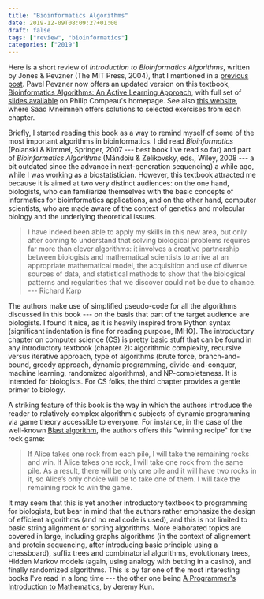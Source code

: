 ```yaml
---
title: "Bioinformatics Algorithms"
date: 2019-12-09T08:09:27+01:00
draft: false
tags: ["review", "bioinformatics"]
categories: ["2019"]
---
```


Here is a short review of *Introduction to Bioinformatics Algorithms*, written by Jones & Pevzner (The MIT Press, 2004), that I mentioned in a [previous post](/post/virus-and-bacteria/). Pavel Pevzner now offers an updated version on this textbook, [Bioinformatics Algorithms: An Active Learning Approach](http://bioinformaticsalgorithms.com), with full set of [slides available](http://compeau.cbd.cmu.edu/teaching/jones-pevzner-slides/) on Philip Compeau's homepage. See also [this website]([http://www.cs.hunter.cuny.edu/~saad/courses/bioinf/), where Saad Mneimneh offers solutions to selected exercises from each chapter.

Briefly, I started reading this book as a way to remind myself of some of the most important algorithms in bioinformatics. I did read *Bioinformatics* (Polanski & Kimmel, Springer, 2007 --- best book I've read so far) and part of *Bioinformatics Algorithms* (Măndoiu & Zelikovsky, eds., Wiley, 2008 --- a bit outdated since the advance in next-generation sequencing) a while ago, while I was working as a biostatistician. However, this textbook attracted me because it is aimed at two very distinct audiences: on the one hand, biologists, who can familiarize themselves with the basic concepts of informatics for bioinformatics applications, and on the other hand, computer scientists, who are made aware of the context of genetics and molecular biology and the underlying theoretical issues.

> I have indeed been able to apply my skills in this new area, but only after coming to understand that solving biological problems requires far more than clever algorithms: it involves a creative partnership between biologists and mathematical scientists to arrive at an appropriate mathematical model, the acquisition and use of diverse sources of data, and statistical methods to show that the biological patterns and regularities that we discover could not be due to chance. --- Richard Karp

The authors make use of simplified pseudo-code for all the algorithms discussed in this book --- on the basis that part of the target audience are biologists. I found it nice, as it is heavily inspired from Python syntax (significant indentation is fine for reading purpose, IMHO). The introductory chapter on computer science (CS) is pretty basic stuff that can be found in any introductory textbook (chapter 2): algorithmic complexity, recursive versus iterative approach, type of algorithms (brute force, branch-and-bound, greedy approach, dynamic programming, divide-and-conquer, machine learning, randomized algorithms), and NP-completeness. It is intended for biologists.  For CS folks, the third chapter provides a gentle primer to biology.

A striking feature of this book is the way in which the authors introduce the reader to relatively complex algorithmic subjects of dynamic programming via game theory accessible to everyone. For instance, in the case of the well-known [Blast algorithm](https://en.wikipedia.org/wiki/BLAST_(biotechnology)), the authors offers this "winning recipe" for the rock game:

> If Alice takes one rock from each pile, I will take the remaining rocks and win. If Alice takes one rock, I will take one rock from the same pile. As a result, there will be only one pile and it will have two rocks in it, so Alice’s only choice will be to take one of them. I will take the remaining rock to win the game.

It may seem that this is yet another introductory textbook to programming for biologists, but bear in mind that the authors rather emphasize the design of efficient algorithms (and no real code is used), and this is not limited to basic string alignment or sorting algorithms. More elaborated topics are covered in large, including graphs algorithms (in the context of  alignement and protein sequencing, after introducing basic principle using a chessboard), suffix trees and combinatorial algorithms, evolutionary trees, Hidden Markov models (again, using analogy with betting in a casino), and finally randomized algorithms. This is by far one of the most interesting books I've read in a long time --- the other one being [A Programmer's Introduction to Mathematics](https://pimbook.org), by Jeremy Kun.